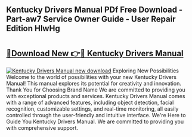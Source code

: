 ## Kentucky Drivers Manual PDf Free Download - Part-aw7 Service Owner Guide - User Repair Edition HlwHg

# <h2><a href="http://bc3089.oget.top/?id=Kentucky+Drivers+Manual">🔗Download New 👉🔴 Kentucky Drivers Manual</a></h2>

[![Kentucky Drivers Manual new download](https://i.imgur.com/5g1atiW.png)](http://bc3089.oget.top/?id=Kentucky+Drivers+Manual)
Exploring New Possibilities Welcome to the world of possibilities with your new Kentucky Drivers Manual! This manual explores its potential for creativity and innovation. Thank You for Choosing Brand Name We are committed to providing you with exceptional products and services. Kentucky Drivers Manual comes with a range of advanced features, including object detection, facial recognition, customizable settings, and real-time monitoring, all easily controlled through the user-friendly and intuitive interface. We're Here to Guide You Kentucky Drivers Manual. We are committed to providing you with comprehensive support.
